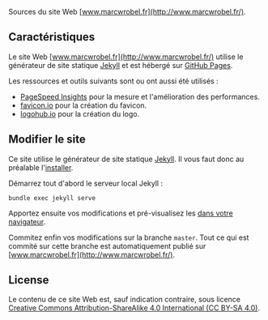 Sources du site Web [www.marcwrobel.fr](http://www.marcwrobel.fr/).


## Caractéristiques
Le site Web [www.marcwrobel.fr](http://www.marcwrobel.fr/) utilise le générateur de site statique
[Jekyll](https://jekyllrb.com) et est hébergé sur [GitHub Pages](https://pages.github.com/).

Les ressources et outils suivants sont ou ont aussi été utilisés :
* [PageSpeed Insights](https://developers.google.com/speed/pagespeed/insights/?url=https%3A%2F%2Fwww.marcwrobel.fr)
  pour la mesure et l'amélioration des performances.
* [favicon.io](https://favicon.io/favicon-generator/?t=MW&ff=Geo&fs=70&fc=%23FFFFFF&b=circle&bc=%23000)
  pour la création du favicon.
* [logohub.io](https://logohub.io/) pour la création du logo.


## Modifier le site
Ce site utilise le générateur de site statique [Jekyll](https://jekyllrb.com). Il vous faut donc au
préalable l'[installer](https://jekyllrb.com/docs/installation/).

Démarrez tout d'abord le serveur local Jekyll :
```shell script
bundle exec jekyll serve
```

Apportez ensuite vos modifications et pré-visualisez les [dans votre
navigateur](http://localhost:4000/). 

Commitez enfin vos modifications sur la branche `master`. Tout ce qui est commité sur cette branche
est automatiquement publié sur [www.marcwrobel.fr](http://www.marcwrobel.fr/).


## License
Le contenu de ce site Web est, sauf indication contraire, sous licence [Creative Commons
Attribution-ShareAlike 4.0 International (CC BY-SA 4.0)](LICENSE).

